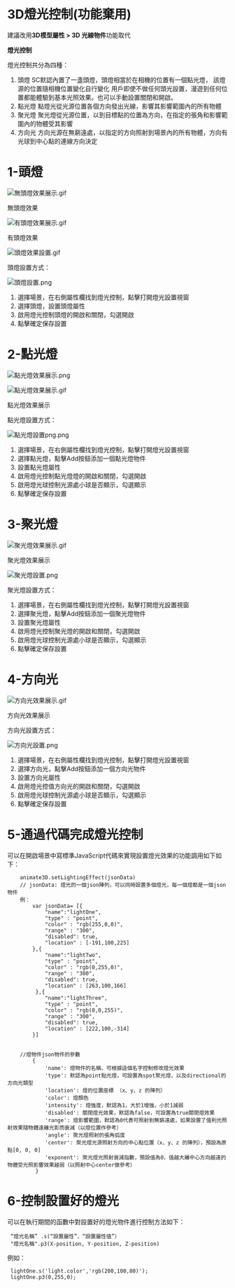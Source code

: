 # 3D燈光控制(功能棄用)  

建議改用**3D模型屬性 > 3D 光線物件**功能取代

**燈光控制**

燈光控制共分為四種：
1. 頭燈
        SC默認內置了一盞頭燈，頭燈相當於在相機的位置有一個點光燈， 該燈源的位置隨相機位置變化自行變化
        用戶即使不做任何頭光設置，漫遊到任何位置都能體驗到基本光照效果。也可以手動設置關閉和開啟。
2. 點光燈
        點燈光從光源位置各個方向發出光線，影響其影響範圍內的所有物體
3. 聚光燈
        聚光燈從光源位置，以到目標點的位置為方向，在指定的張角和影響範圍內的物體受其影響
4. 方向光
        方向光源在無窮遠處，以指定的方向照射到場景內的所有物體，方向有光球到中心點的連線方向決定    


# 1-頭燈

![無頭燈效果展示.gif](Lighting01.gif)

無頭燈效果

![有頭燈效果展示.gif](Lighting02.gif)

有頭燈效果

![頭燈效果設置.gif](Lighting03.gif)

頭燈設置方式：

![頭燈設置.png](Lighting04.png)

1. 選擇場景，在右側屬性欄找到燈光控制，點擊打開燈光設置視窗
2. 選擇頭燈，設置頭燈屬性
3. 啟用燈光控制頭燈的開啟和關閉，勾選開啟
4. 點擊確定保存設置

# 2-點光燈

![點光燈效果展示.png](Lighting05.png)

![點光燈效果展示.gif](Lighting06.gif)

點光燈效果展示


點光燈設置方式：

![點光燈設置png.png](Lighting07.png)

1. 選擇場景，在右側屬性欄找到燈光控制，點擊打開燈光設置視窗
2. 選擇點光燈，點擊Add按鈕添加一個點光燈物件
3. 設置點光燈屬性
4. 啟用燈光控制點光燈燈的開啟和關閉，勾選開啟
5. 啟用燈光球控制光源處小球是否顯示，勾選顯示
6. 點擊確定保存設置


# 3-聚光燈

![聚光燈效果展示.gif](Lighting08.gif)


聚光燈效果展示

![聚光燈設置.png](Lighting09.png)

聚光燈設置方式：

1. 選擇場景，在右側屬性欄找到燈光控制，點擊打開燈光設置視窗
2. 選擇聚光燈，點擊Add按鈕添加一個聚光燈物件
3. 設置聚光燈屬性
4. 啟用燈光控制聚光燈的開啟和關閉，勾選開啟
5. 啟用燈光球控制光源處小球是否顯示，勾選顯示
6. 點擊確定保存設置

# 4-方向光

![方向光效果展示.gif](Lighting10.gif)

方向光效果展示

方向光設置方式：

![方向光設置.png](Lighting11.png)

1. 選擇場景，在右側屬性欄找到燈光控制，點擊打開燈光設置視窗
2. 選擇方向光，點擊Add按鈕添加一個方向光物件
3. 設置方向光屬性
4. 啟用燈光控值方向光的開啟和關閉，勾選開啟
5. 啟用燈光球控制光源處小球是否顯示，勾選顯示
6. 點擊確定保存設置

# 5-通過代碼完成燈光控制

可以在開啟場景中寫標準JavaScript代碼來實現設置燈光效果的功能調用如下如下：


        animate3D.setLightingEffect(jsonData)
        // jsonData: 燈光的一個json陣列，可以同時設置多個燈光，每一個燈都是一個json物件
        例：
            var jsonData= [{
                "name":"lightOne",
                "type" : "point",
                "color" : "rgb(255,0,0)",
                "range" : "300",
                "disabled": true,
                "location" : [-191,100,225]
            },{
                "name":"lightTwo",
                "type" : "point",
                "color" : "rgb(0,255,0)",
                "range" : "300",
                "disabled": true,
                "location" : [263,100,166]
             },{
                "name":"lightThree",
                "type" : "point",
                "color" : "rgb(0,0,255)",
                "range" : "300",
                "disabled": true,
                "location" : [222,100,-314]
            }]


        //燈物件json物件的參數
            {
                'name': 燈物件的名稱，可根據這個名字控制修改燈光效果
                'type': 默認為point點光燈，可設置為spot聚光燈，以及directional的方向光類型
                'location': 燈的位置座標 （x、y、z 的陣列）
                'color': 燈顏色
                'intensity': 燈強度，默認為1，大於1增強，小於1減弱
                'disabled': 關閉燈光效果，默認為false，可設置為true關閉燈效果
                'range': 燈影響範圍，默認為0代表可照射到無窮遠處，如果設置了值則光照射效果隨物體遠離光影而衰減（以燈位置作參考）
                'angle': 聚光燈照射的張角弧度
                'center': 聚光燈光源照射方向的中心點位置（x、y、z 的陣列），預設為原點[0, 0, 0]
                'exponent': 聚光燈光照射衰減指數，預設值為0，值越大離中心方向越遠的物體受光照影響效果越弱（以照射中心center做參考）
             }

# 6-控制設置好的燈光

可以在執行期間的函數中對設置好的燈光物件進行控制方法如下：

     “燈光名稱” .s(“設置屬性”，“設置屬性值”）
     "燈光名稱".p3(X-position, Y-position, Z-position)

例如：

     lightOne.s('light.color','rgb(200,100,80)');
     lightOne.p3(0,255,0);


 
